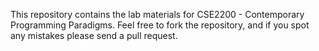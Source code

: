 This repository contains the lab materials for CSE2200 - Contemporary Programming Paradigms. Feel free to fork the repository, and if you spot any mistakes please send a pull request.
